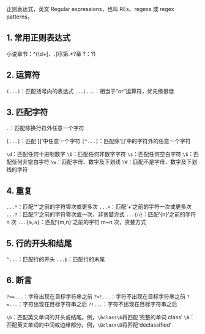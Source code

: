 正则表达式，英文 Regular expressions，也叫 REs、regexs 或 regex patterns。

## 1. 常用正则表达式

小说章节：^(\d+[、\.])|(第.*?章 ?：?)

## 2. 运算符

`(...)`：匹配括号内的表达式
`...|...`：相当于“or”运算符，优先级很低

## 3. 匹配字符

`.`：匹配除换行符外任意一个字符

`[...]`：匹配‘[]’中任意一个字符
`[^...]`：匹配除‘[]’中的字符外的任意一个字符

`\d`：匹配任何十进制数字
`\D`：匹配任何非数字字符
`\s`：匹配任何空白字符
`\S`：匹配任何非空白字符
`\w`：匹配字母、数字及下划线
`\W`：匹配不是字母、数字及下划线的字符

## 4. 重复

`...*`：匹配‘\*’之前的字符零次或更多次
`...+`：匹配‘+’之前的字符一次或更多次
`...?`：匹配‘?’之前的字符零次或一次，非贪婪方式
`...{n}`：匹配‘{n}’之前的字符 n 次
`...{m,n}`：匹配‘{m,n}’之前的字符 m~n 次，贪婪方式

## 5. 行的开头和结尾

`^...`：匹配行的开头
`...$`：匹配行的末尾

## 6. 断言

`?<=...`：字符出现在目标字符串之前
`?<!...`：字符不出现在目标字符串之前
`?=...`：字符出现在目标字符串之后
`?!...`：字符不出现在目标字符串之后

`\b`：匹配英文单词的开头或结尾。例，`\bclass\b`将匹配‘完整的单词 class’
`\B`：匹配英文单词的中间或边缘部分。例，`\Bclass\B`将匹配‘declassified’
